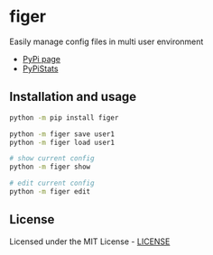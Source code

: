 # figer

Easily manage config files in multi user environment

- [PyPi page](https://pypi.org/project/figer/)
- [PyPiStats](https://pypistats.org/packages/figer)

## Installation and usage

```bash
python -m pip install figer

python -m figer save user1
python -m figer load user1

# show current config
python -m figer show

# edit current config
python -m figer edit
```

## License

Licensed under the MIT License - [LICENSE](LICENSE)
